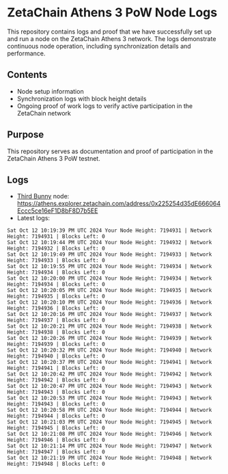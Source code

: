# ZetaChain Athens 3 PoW Node Logs
This repository contains logs and proof that we have successfully set up and run a node on the ZetaChain Athens 3 network. The logs demonstrate continuous node operation, including synchronization details and performance.

## Contents
- Node setup information
- Synchronization logs with block height details
- Ongoing proof of work logs to verify active participation in the ZetaChain network

## Purpose
This repository serves as documentation and proof of participation in the ZetaChain Athens 3 PoW testnet.

## Logs

- [Third Bunny](https://thirdbunny.xyz/) node: https://athens.explorer.zetachain.com/address/0x225254d35dE666064Eccc5ce16eF1D8bF8D7b5EE
- Latest logs:
```
Sat Oct 12 10:19:39 PM UTC 2024 Your Node Height: 7194931 | Network Height: 7194931 | Blocks Left: 0
Sat Oct 12 10:19:44 PM UTC 2024 Your Node Height: 7194932 | Network Height: 7194932 | Blocks Left: 0
Sat Oct 12 10:19:49 PM UTC 2024 Your Node Height: 7194933 | Network Height: 7194933 | Blocks Left: 0
Sat Oct 12 10:19:55 PM UTC 2024 Your Node Height: 7194934 | Network Height: 7194934 | Blocks Left: 0
Sat Oct 12 10:20:00 PM UTC 2024 Your Node Height: 7194934 | Network Height: 7194934 | Blocks Left: 0
Sat Oct 12 10:20:05 PM UTC 2024 Your Node Height: 7194935 | Network Height: 7194935 | Blocks Left: 0
Sat Oct 12 10:20:10 PM UTC 2024 Your Node Height: 7194936 | Network Height: 7194936 | Blocks Left: 0
Sat Oct 12 10:20:16 PM UTC 2024 Your Node Height: 7194937 | Network Height: 7194937 | Blocks Left: 0
Sat Oct 12 10:20:21 PM UTC 2024 Your Node Height: 7194938 | Network Height: 7194938 | Blocks Left: 0
Sat Oct 12 10:20:26 PM UTC 2024 Your Node Height: 7194939 | Network Height: 7194939 | Blocks Left: 0
Sat Oct 12 10:20:32 PM UTC 2024 Your Node Height: 7194940 | Network Height: 7194940 | Blocks Left: 0
Sat Oct 12 10:20:37 PM UTC 2024 Your Node Height: 7194941 | Network Height: 7194941 | Blocks Left: 0
Sat Oct 12 10:20:42 PM UTC 2024 Your Node Height: 7194942 | Network Height: 7194942 | Blocks Left: 0
Sat Oct 12 10:20:47 PM UTC 2024 Your Node Height: 7194943 | Network Height: 7194943 | Blocks Left: 0
Sat Oct 12 10:20:53 PM UTC 2024 Your Node Height: 7194943 | Network Height: 7194943 | Blocks Left: 0
Sat Oct 12 10:20:58 PM UTC 2024 Your Node Height: 7194944 | Network Height: 7194944 | Blocks Left: 0
Sat Oct 12 10:21:03 PM UTC 2024 Your Node Height: 7194945 | Network Height: 7194945 | Blocks Left: 0
Sat Oct 12 10:21:08 PM UTC 2024 Your Node Height: 7194946 | Network Height: 7194946 | Blocks Left: 0
Sat Oct 12 10:21:14 PM UTC 2024 Your Node Height: 7194947 | Network Height: 7194947 | Blocks Left: 0
Sat Oct 12 10:21:19 PM UTC 2024 Your Node Height: 7194948 | Network Height: 7194948 | Blocks Left: 0
```
